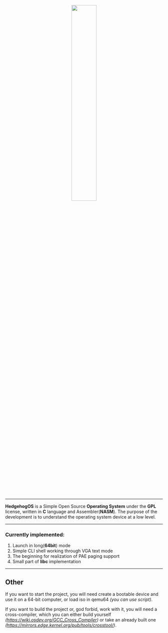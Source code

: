 <p align="center">
<img src=https://github.com/StpoEzk/HedgehogOS/assets/40798676/86e7b988-17aa-4b56-b49e-92a6621f3c42" width="40%"/>
</p>

<hr/>

__HedgehogOS__ is a Simple Open Source __Operating System__ under the __GPL__ license, written in __C__ language and Assembler(__NASM__). The purpose of the development is to understand the operating system device at a low level.

<hr/>

### Currently implemented:
1. Launch in long(__64bit__) mode
2. Simple CLI shell working through VGA text mode
3. The beginning for realization of PAE paging support
4. Small part of __libc__ implementation

<hr/>

## Other
If you want to start the project, you will need create a bootable device and use it on a 64-bit computer, or load iso in qemu64 _(you can use script)_.

If you want to build the project or, god forbid, work with it, you will need a cross-compiler, which you can either build yourself _(https://wiki.osdev.org/GCC_Cross_Compiler)_ or take an already built one _(https://mirrors.edge.kernel.org/pub/tools/crosstool/)_.
